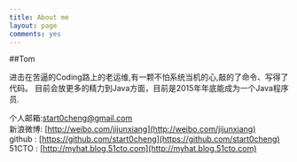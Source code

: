 ```yaml
---
title: About me
layout: page
comments: yes
---
```

  
##Tom   

进击在苦逼的Coding路上的老运维,有一颗不怕系统当机的心,敲的了命令、写得了代码。
目前会放更多的精力到Java方面，目前是2015年年底能成为一个Java程序员.

个人邮箱:start0cheng@gmail.com      
新浪微博: [http://weibo.com/jijunxiang](http://weibo.com/jijunxiang)      
github : [https://github.com/start0cheng](https://github.com/start0cheng) 
51CTO : [http://myhat.blog.51cto.com](http://myhat.blog.51cto.com)  
